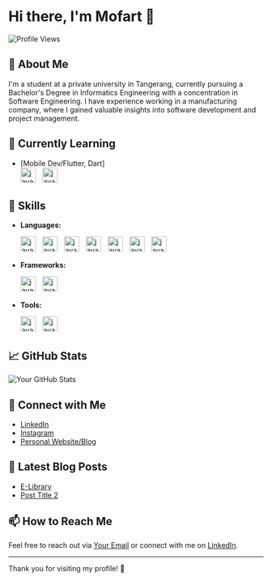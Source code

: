 # Hi there, I'm Mofart 👋

![Profile Views](https://komarev.com/ghpvc/?username=skrulleps&color=blue)

## 🚀 About Me
I'm a student at a private university in Tangerang, currently pursuing a Bachelor's Degree in Informatics Engineering with a concentration in Software Engineering. I have experience working in a manufacturing company, where I gained valuable insights into software development and project management.

## 🌱 Currently Learning
- [Mobile Dev/Flutter, Dart]<br/>
  <img align="left" alt="java" width="30px" style="padding-right:10px;" src="https://cdn.jsdelivr.net/gh/devicons/devicon@latest/icons/flutter/flutter-original.svg" />
  <img align="left" alt="java" width="30px" style="padding-right:10px;" src="https://cdn.jsdelivr.net/gh/devicons/devicon@latest/icons/dart/dart-original.svg" /><br/><br/>


## 💼 Skills
- **Languages:**

  <img align="left" alt="java" width="30px" style="padding-right:10px;" src="https://cdn.jsdelivr.net/gh/devicons/devicon@latest/icons/javascript/javascript-plain.svg" />
  <img align="left" alt="java" width="30px" style="padding-right:10px;" src="https://cdn.jsdelivr.net/gh/devicons/devicon@latest/icons/java/java-plain.svg" />
  <img align="left" alt="java" width="30px" style="padding-right:10px;" src="https://cdn.jsdelivr.net/gh/devicons/devicon@latest/icons/mysql/mysql-original.svg" />
  <img align="left" alt="java" width="30px" style="padding-right:10px;" src="https://cdn.jsdelivr.net/gh/devicons/devicon@latest/icons/php/php-original.svg" />
  <img align="left" alt="java" width="30px" style="padding-right:10px;" src="https://cdn.jsdelivr.net/gh/devicons/devicon@latest/icons/visualbasic/visualbasic-original.svg" />
  <img align="left" alt="java" width="30px" style="padding-right:10px;" src="https://cdn.jsdelivr.net/gh/devicons/devicon@latest/icons/bootstrap/bootstrap-original.svg" />
  <img align="left" alt="java" width="30px" style="padding-right:10px;" src="https://cdn.jsdelivr.net/gh/devicons/devicon@latest/icons/tailwindcss/tailwindcss-original.svg" /><br/><br/>


- **Frameworks:**<br/>
  
   <img align="left" alt="java" width="30px" style="padding-right:10px;" src="https://cdn.jsdelivr.net/gh/devicons/devicon@latest/icons/laravel/laravel-original.svg" />
   <img align="left" alt="java" width="30px" style="padding-right:10px;" src="https://cdn.jsdelivr.net/gh/devicons/devicon@latest/icons/laravel/laravel-original.svg" /><br/><br/>
  
- **Tools:**<br/>

  <img align="left" alt="java" width="30px" style="padding-right:10px;" src="https://cdn.jsdelivr.net/gh/devicons/devicon@latest/icons/vscode/vscode-original.svg" />
  <img align="left" alt="java" width="30px" style="padding-right:10px;" src="https://cdn.jsdelivr.net/gh/devicons/devicon@latest/icons/visualstudio/visualstudio-original.svg" /><br/><br/>

## 📈 GitHub Stats
![Your GitHub Stats](https://github-readme-stats.vercel.app/api?username=skrulleps&show_icons=true&theme=radical)

## 🔗 Connect with Me
- [LinkedIn](https://www.linkedin.com/in/mochamed-fadhlan-tuhairi-3543731b0/)
- [Instagram](https://www.instagram.com/fadhlant_07/)
- [Personal Website/Blog](https://yourwebsite.com)

## 📝 Latest Blog Posts
<!-- Add your latest blog posts here -->
- [E-Library](https://web-elibrary-github-io.vercel.app/)
- [Post Title 2](link-to-your-post)

## 📫 How to Reach Me
Feel free to reach out via [Your Email](mailto:tuhairifadhlan@gmail.com) or connect with me on [LinkedIn]([https://www.linkedin.com/in/yourprofile/](https://www.linkedin.com/in/mochamed-fadhlan-tuhairi-3543731b0/)).

---

Thank you for visiting my profile! 🚀
